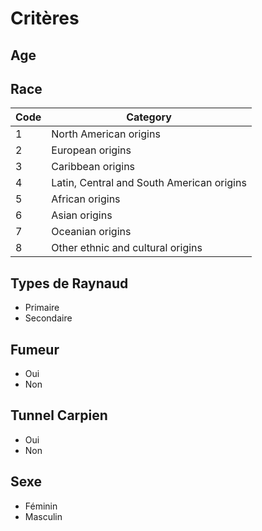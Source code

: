 # Critères

## Age

## Race
| Code | Category                               |
|------|----------------------------------------|
| 1    | North American origins                 |
| 2    | European origins                       |
| 3    | Caribbean origins                      |
| 4    | Latin, Central and South American origins |
| 5    | African origins                        |
| 6    | Asian origins                          |
| 7    | Oceanian origins                       |
| 8    | Other ethnic and cultural origins      |

## Types de Raynaud
- Primaire
- Secondaire

## Fumeur
- Oui
- Non

## Tunnel Carpien
- Oui
- Non

## Sexe
- Féminin
- Masculin
